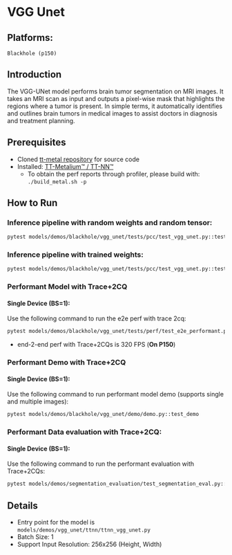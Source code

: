 # VGG Unet

## Platforms:
    Blackhole (p150)

## Introduction
The VGG-UNet model performs brain tumor segmentation on MRI images. It takes an MRI scan as input and outputs a pixel-wise mask that highlights the regions where a tumor is present. In simple terms, it automatically identifies and outlines brain tumors in medical images to assist doctors in diagnosis and treatment planning.

## Prerequisites
- Cloned [tt-metal repository](https://github.com/tenstorrent/tt-metal) for source code
- Installed: [TT-Metalium™ / TT-NN™](https://github.com/tenstorrent/tt-metal/blob/main/INSTALLING.md)
  - To obtain the perf reports through profiler, please build with: `./build_metal.sh -p`

## How to Run
### Inference pipeline with random weights and random tensor:
```sh
pytest models/demos/blackhole/vgg_unet/tests/pcc/test_vgg_unet.py::test_vgg_unet[0-pretrained_weight_false]
```

### Inference pipeline with trained weights:
```sh
pytest models/demos/blackhole/vgg_unet/tests/pcc/test_vgg_unet.py::test_vgg_unet[0-pretrained_weight_true]
```

### Performant Model with Trace+2CQ
#### Single Device (BS=1):
Use the following command to run the e2e perf with trace 2cq:
```sh
pytest models/demos/blackhole/vgg_unet/tests/perf/test_e2e_performant.py::test_vgg_unet_e2e
```
- end-2-end perf with Trace+2CQs is 320 FPS (**On P150**)


### Performant Demo with Trace+2CQ
#### Single Device (BS=1):
Use the following command to run performant model demo (supports single and multiple images):
```sh
pytest models/demos/blackhole/vgg_unet/demo/demo.py::test_demo
```

### Performant Data evaluation with Trace+2CQ:
#### Single Device (BS=1):
Use the following command to run the performant evaluation with Trace+2CQs:
```sh
pytest models/demos/segmentation_evaluation/test_segmentation_eval.py::test_vgg_unet
```

## Details
- Entry point for the model is `models/demos/vgg_unet/ttnn/ttnn_vgg_unet.py`
- Batch Size: 1
- Support Input Resolution: 256x256 (Height, Width)
